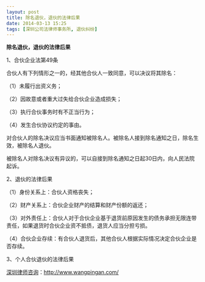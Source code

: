```yaml
---
layout: post
title: 除名退伙，退伙的法律后果
date: 2014-03-13 15:25
tags: [深圳公司法律师事务所, 退伙纠纷]
---
```

<strong>除名退伙，退伙的法律后果</strong>

1、合伙企业法第49条

合伙人有下列情形之一的，经其他合伙人一致同意，可以决议将其除名：

（1）未履行出资义务；

（2）因故意或者重大过失给合伙企业造成损失；

（3）执行合伙事务时有不正当行为；

（4）发生合伙协议约定的事由。

对合伙人的除名决议应当书面通知被除名人。被除名人接到除名通知之日，除名生效，被除名人退伙。

被除名人对除名决议有异议的，可以自接到除名通知之日起30日内，向人民法院起诉。

2、退伙的法律后果

（1）身份关系上：合伙人资格丧失；

（2）财产关系上：合伙企业财产的结算和财产份额的返还；

（3）对外责任上：合伙人对于合伙企业基于退货前原因发生的债务承担无限连带责任，如果退货时合伙企业资不抵债，退货人应当分担亏损。

（4）合伙企业存续：有合伙人退货后，其他合伙人根据实际情况决定合伙企业是否存续。

3、个人合伙退伙的法律后果

<a href="http://www.wangpingan.com/">深圳律师咨询</a>：<a href="http://www.wangpingan.com/">http://www.wangpingan.com/</a>


